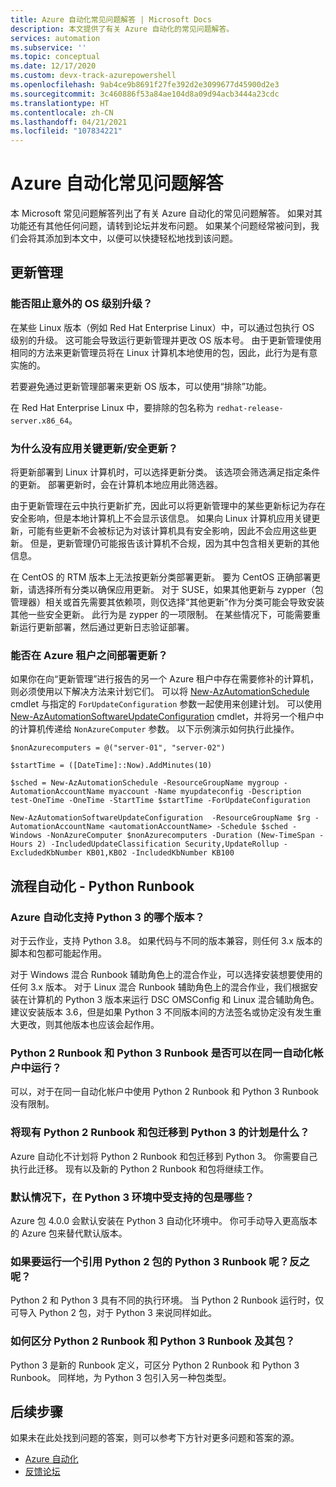 ```yaml
---
title: Azure 自动化常见问题解答 | Microsoft Docs
description: 本文提供了有关 Azure 自动化的常见问题解答。
services: automation
ms.subservice: ''
ms.topic: conceptual
ms.date: 12/17/2020
ms.custom: devx-track-azurepowershell
ms.openlocfilehash: 9ab4ce9b8691f27fe392d2e3099677d45900d2e3
ms.sourcegitcommit: 3c460886f53a84ae104d8a09d94acb3444a23cdc
ms.translationtype: HT
ms.contentlocale: zh-CN
ms.lasthandoff: 04/21/2021
ms.locfileid: "107834221"
---
```

# <a name="azure-automation-frequently-asked-questions"></a>Azure 自动化常见问题解答

本 Microsoft 常见问题解答列出了有关 Azure 自动化的常见问题解答。 如果对其功能还有其他任何问题，请转到论坛并发布问题。 如果某个问题经常被问到，我们会将其添加到本文中，以便可以快捷轻松地找到该问题。

## <a name="update-management"></a>更新管理

### <a name="can-i-prevent-unexpected-os-level-upgrades"></a>能否阻止意外的 OS 级别升级？

在某些 Linux 版本（例如 Red Hat Enterprise Linux）中，可以通过包执行 OS 级别的升级。 这可能会导致运行更新管理并更改 OS 版本号。 由于更新管理使用相同的方法来更新管理员将在 Linux 计算机本地使用的包，因此，此行为是有意实施的。

若要避免通过更新管理部署来更新 OS 版本，可以使用“排除”功能。

在 Red Hat Enterprise Linux 中，要排除的包名称为 `redhat-release-server.x86_64`。

### <a name="why-arent-criticalsecurity-updates-applied"></a>为什么没有应用关键更新/安全更新？

将更新部署到 Linux 计算机时，可以选择更新分类。 该选项会筛选满足指定条件的更新。 部署更新时，会在计算机本地应用此筛选器。

由于更新管理在云中执行更新扩充，因此可以将更新管理中的某些更新标记为存在安全影响，但是本地计算机上不会显示该信息。 如果向 Linux 计算机应用关键更新，可能有些更新不会被标记为对该计算机具有安全影响，因此不会应用这些更新。 但是，更新管理仍可能报告该计算机不合规，因为其中包含相关更新的其他信息。

在 CentOS 的 RTM 版本上无法按更新分类部署更新。 要为 CentOS 正确部署更新，请选择所有分类以确保应用更新。 对于 SUSE，如果其他更新与 zypper（包管理器）相关或首先需要其依赖项，则仅选择“其他更新”作为分类可能会导致安装其他一些安全更新。 此行为是 zypper 的一项限制。 在某些情况下，可能需要重新运行更新部署，然后通过更新日志验证部署。

### <a name="can-i-deploy-updates-across-azure-tenants"></a>能否在 Azure 租户之间部署更新？

如果你在向“更新管理”进行报告的另一个 Azure 租户中存在需要修补的计算机，则必须使用以下解决方法来计划它们。 可以将 [New-AzAutomationSchedule](/powershell/module/Az.Automation/New-AzAutomationSchedule) cmdlet 与指定的 `ForUpdateConfiguration` 参数一起使用来创建计划。 可以使用 [New-AzAutomationSoftwareUpdateConfiguration](/powershell/module/Az.Automation/New-AzAutomationSoftwareUpdateConfiguration) cmdlet，并将另一个租户中的计算机传递给 `NonAzureComputer` 参数。 以下示例演示如何执行此操作。

```azurepowershell-interactive
$nonAzurecomputers = @("server-01", "server-02")

$startTime = ([DateTime]::Now).AddMinutes(10)

$sched = New-AzAutomationSchedule -ResourceGroupName mygroup -AutomationAccountName myaccount -Name myupdateconfig -Description test-OneTime -OneTime -StartTime $startTime -ForUpdateConfiguration

New-AzAutomationSoftwareUpdateConfiguration  -ResourceGroupName $rg -AutomationAccountName <automationAccountName> -Schedule $sched -Windows -NonAzureComputer $nonAzurecomputers -Duration (New-TimeSpan -Hours 2) -IncludedUpdateClassification Security,UpdateRollup -ExcludedKbNumber KB01,KB02 -IncludedKbNumber KB100
```

## <a name="process-automation---python-runbooks"></a>流程自动化 - Python Runbook

### <a name="which-python-3-version-is-supported-in-azure-automation"></a>Azure 自动化支持 Python 3 的哪个版本？

对于云作业，支持 Python 3.8。 如果代码与不同的版本兼容，则任何 3.x 版本的脚本和包都可能起作用。

对于 Windows 混合 Runbook 辅助角色上的混合作业，可以选择安装想要使用的任何 3.x 版本。 对于 Linux 混合 Runbook 辅助角色上的混合作业，我们根据安装在计算机的 Python 3 版本来运行 DSC OMSConfig 和 Linux 混合辅助角色。 建议安装版本 3.6，但是如果 Python 3 不同版本间的方法签名或协定没有发生重大更改，则其他版本也应该会起作用。

### <a name="can-python-2-and-python-3-runbooks-run-in-same-automation-account"></a>Python 2 Runbook 和 Python 3 Runbook 是否可以在同一自动化帐户中运行？

可以，对于在同一自动化帐户中使用 Python 2 Runbook 和 Python 3 Runbook 没有限制。  

### <a name="what-is-the-plan-for-migrating-existing-python-2-runbooks-and-packages-to-python-3"></a>将现有 Python 2 Runbook 和包迁移到 Python 3 的计划是什么？

Azure 自动化不计划将 Python 2 Runbook 和包迁移到 Python 3。 你需要自己执行此迁移。 现有以及新的 Python 2 Runbook 和包将继续工作。

### <a name="what-are-the-packages-supported-by-default-in-python-3-environment"></a>默认情况下，在 Python 3 环境中受支持的包是哪些？

Azure 包 4.0.0 会默认安装在 Python 3 自动化环境中。 你可手动导入更高版本的 Azure 包来替代默认版本。

### <a name="what-if-i-run-a-python-3-runbook-that-references-a-python-2-package-or-vice-versa"></a>如果要运行一个引用 Python 2 包的 Python 3 Runbook 呢？反之呢？

Python 2 和 Python 3 具有不同的执行环境。 当 Python 2 Runbook 运行时，仅可导入 Python 2 包，对于 Python 3 来说同样如此。

### <a name="how-do-i-differentiate-between-python-2-and-python-3-runbooks-and-packages"></a>如何区分 Python 2 Runbook 和 Python 3 Runbook 及其包？

Python 3 是新的 Runbook 定义，可区分 Python 2 Runbook 和 Python 3 Runbook。 同样地，为 Python 3 包引入另一种包类型。

## <a name="next-steps"></a>后续步骤

如果未在此处找到问题的答案，则可以参考下方针对更多问题和答案的源。

- [Azure 自动化](/answers/topics/azure-automation.html)
- [反馈论坛](https://feedback.azure.com/forums/905242-update-management)
